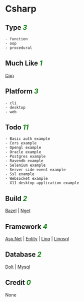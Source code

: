 # Csharp

## Type <i style='color:green;'>3</i>
	- function
	- oop
	- procedural
## Much Like <i style='color:green;'>1</i>
[Cpp](CPP.md)
## Platform <i style='color:green;'>3</i>
	- cli
	- desktop
	- web
## Todo <i style='color:green;'>11</i>
	- Basic auth example
	- Cors example
	- Opengl example
	- Oracle example
	- Postgres example
	- Ravendb example
	- Selenium example
	- Server side event example
	- Ssl example
	- Websocket example
	- X11 desktop application example
## Build <i style='color:green;'>2</i>
[Bazel](https://github.com/bearddan2000?tab=repositories&q=csharp+bazel&type=&language=&sort=) | [Nget](https://github.com/bearddan2000?tab=repositories&q=csharp+nget&type=&language=&sort=)
## Framework <i style='color:green;'>4</i>
[Asp.Net](https://github.com/bearddan2000?tab=repositories&q=csharp+asp.net&type=&language=&sort=) | [Entity](https://github.com/bearddan2000?tab=repositories&q=csharp+entity&type=&language=&sort=) | [Linq](https://github.com/bearddan2000?tab=repositories&q=csharp+linq&type=&language=&sort=) | [Linqsql](https://github.com/bearddan2000?tab=repositories&q=csharp+linqsql&type=&language=&sort=)
## Database <i style='color:green;'>2</i>
[Dolt](https://github.com/bearddan2000?tab=repositories&q=csharp+dolt&type=&language=&sort=) | [Mysql](https://github.com/bearddan2000?tab=repositories&q=csharp+mysql&type=&language=&sort=)
## Credit <i style='color:green;'>0</i>
None
